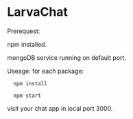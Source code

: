 # LarvaChat

Prerequest:

npm installed. 

mongoDB service running on default port.

Useage:
for each package:

      npm install
  
      npm start
  
visit your chat app in local port 3000.

